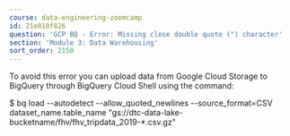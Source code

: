 ```yaml
---
course: data-engineering-zoomcamp
id: 21e010f826
question: 'GCP BQ - Error: Missing close double quote (") character'
section: 'Module 3: Data Warehousing'
sort_order: 2150
---
```


To avoid this error you can upload data from Google Cloud Storage to BigQuery through BigQuery Cloud Shell using the command:

$ bq load  --autodetect --allow_quoted_newlines --source_format=CSV dataset_name.table_name "gs://dtc-data-lake-bucketname/fhv/fhv_tripdata_2019-*.csv.gz"

